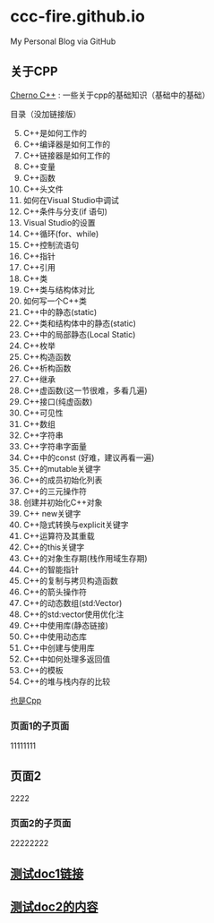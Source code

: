 # ccc-fire.github.io

My Personal Blog via GitHub

## 关于CPP

[Cherno C++](./01_cpp/Cherno_C++.md) : 一些关于cpp的基础知识（基础中的基础）

目录（没加链接版）


5. C++是如何工作的
6. C++编译器是如何工作的
7. C++链接器是如何工作的
8. C++变量
9. C++函数
10. C++头文件
11. 如何在Visual Studio中调试
12. C++条件与分支(if 语句)
13. Visual Studio的设置
14. C++循环(for、while)
15. C++控制流语句
16. C++指针
17. C++引用
18. C++类
19. C++类与结构体对比
20. 如何写一个C++类
21. C++中的静态(static)
22. C++类和结构体中的静态(static)
23. C++中的局部静态(Local Static)
24. C++枚举
25. C++构造函数
26. C++析构函数
27. C++继承
28. C++虚函数(这一节很难，多看几遍)
29. C++接口(纯虚函数)
30. C++可见性
31. C++数组
32. C++字符串
33. C++字符串字面量
34. C++中的const (好难，建议再看一遍)
35. C++的mutable关键字
36. C++的成员初始化列表
37. C++的三元操作符
38. 创建并初始化C++对象
39. C++ new关键字
40. C++隐式转换与explicit关键字
41. C++运算符及其重载
42. C++的this关键字
43. C++的对象生存期(栈作用域生存期)
44. C++的智能指针
45. C++的复制与拷贝构造函数
46. C++的箭头操作符
47. C++的动态数组(std:Vector)
48. C++的std:vector使用优化注
49. C++中使用库(静态链接)
50. C++中使用动态库
51. C++中创建与使用库
52. C++中如何处理多返回值
53. C++的模板
54. C++的堆与栈内存的比较


[也是Cpp](./01_cpp/Cpp.md)

### 页面1的子页面

11111111

## 页面2

2222

### 页面2的子页面

22222222

## [测试doc1链接](doc/doc1.md)




## [测试doc2的内容](doc2/latex.md)